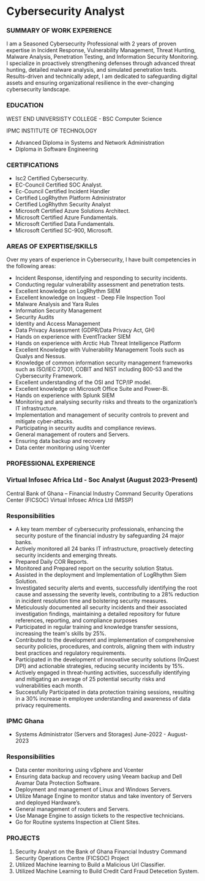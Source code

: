 # Cybersecurity Analyst

###  SUMMARY OF WORK EXPERIENCE
I am a Seasoned Cybersecurity Professional with 2 years of proven expertise in Incident Response, Vulnerability Management, 
Threat Hunting, Malware Analysis, Penetration Testing, and Information Security Monitoring.
I specialize in proactively strengthening defenses through advanced threat hunting, detailed malware analysis, 
and simulated penetration tests. Results-driven and technically adept, 
I am dedicated to safeguarding digital assets and ensuring organizational resilience in the ever-changing cybersecurity landscape.

###  EDUCATION
WEST END UNIVERSISTY COLLEGE - BSC Computer Science

IPMC INSTITUTE OF TECHNOLOGY
- Advanced Diploma in Systems and Network Administration
- Diploma in Software Engineering

###  CERTIFICATIONS
- Isc2 Certified Cybersecurity.
- EC-Council Certified SOC Analyst.
- Ec-Council Certified Incident Handler
- Certified LogRhythm Platform Administrator
- Certified LogRhythm Security Analyst
- Microsoft Certified Azure Solutions Architect.
- Microsoft Certified Azure Fundamentals.
- Microsoft Certified Data Fundamentals.
- Microsoft Certified SC-900, Microsoft.


### AREAS OF EXPERTISE/SKILLS
Over my years of experience in Cybersecurity, I have built competencies in the following areas:
- Incident Response, identifying and responding to security incidents.
- Conducting regular vulnerability assessment and penetration tests.
- Excellent knowledge on LogRhythm SIEM
- Excellent knowledge on Inquest - Deep File Inspection Tool
- Malware Analysis and Yara Rules
- Information Security Management
-	Security Audits
-	Identity and Access Management
-	Data Privacy Assessment (GDPR/Data Privacy Act, GH)
- Hands on experience with EventTracker SIEM
- Hands on experience with Arctic Hub Threat Intelligence Platform
- Excellent Knowledge with Vulnerability Management Tools such as Qualys and Nessus.
- Knowledge of common information security management frameworks such as ISO/IEC
27001, COBIT and NIST including 800-53 and the Cybersecurity Framework.
- Excellent understanding of the OSI and TCP/IP model.
- Excellent knowledge on Microsoft Office Suite and Power-Bi.
- Hands on experience with Splunk SIEM
- Monitoring and analysing security risks and threats to the organization’s IT infrastructure.
- Implementation and management of security controls to prevent and mitigate cyber-attacks.
- Participating in security audits and compliance reviews.
- General management of routers and Servers.
- Ensuring data backup and recovery
- Data center monitoring using Vcenter

### PROFESSIONAL EXPERIENCE
### Virtual Infosec Africa Ltd  - Soc Analyst (August 2023-Present)

  Central Bank of Ghana – Financial Industry Command Security Operations Center (FICSOC) Virtual Infosec Africa Ltd (MSSP)

### Responsibilities
- A key team member of cybersecurity professionals, enhancing the security posture of the financial industry by safeguarding 24 major banks.
- Actively monitored all 24 banks IT infrastructure, proactively detecting security incidents and emerging threats.
-	Prepared Daily COR Reports.
-	Monitored and Prepared report on the security solution Status.
-	Assisted in the deployment and Implementation of LogRhythm Siem Solution.
-	Investigated security alerts and events, successfully identifying the root cause and assessing the severity levels, contributing to a 28% reduction in incident resolution time and bolstering security measures.
-	Meticulously documented all security incidents and their associated investigation findings, maintaining a detailed repository for future references, reporting, and compliance purposes
-	Participated in regular training and knowledge transfer sessions, increasing the team's skills by 25%.
-	Contributed to the development and implementation of comprehensive security policies, procedures, and controls, aligning them with industry best practices and regulatory requirements.
-	Participated in the development of innovative security solutions (InQuest DPI) and actionable strategies, reducing security incidents by 15%.
-	Actively engaged in threat-hunting activities, successfully identifying and mitigating an average of 25 potential security risks and vulnerabilities each month.
-	Successfully Participated in data protection training sessions, resulting in a 30% increase in employee understanding and awareness of data privacy requirements.


### IPMC Ghana
- Systems Administrator (Servers and Storages) June-2022 - August-2023

### Responsibilities
- Data center monitoring using vSphere and Vcenter
- Ensuring data backup and recovery using Veeam backup and Dell Avamar Data Protection
Software.
- Deployment and management of Linux and Windows Servers.
- Utilize Manage Engine to monitor status and take inventory of Servers and deployed
Hardware’s.
- General management of routers and Servers.
- Use Manage Engine to assign tickets to the respective technicians.
- Go for Routine systems Inspection at Client Sites.

### PROJECTS
1. Security Analyst on the Bank of Ghana  Financial Industry Command Security Operations Centre (FICSOC) Project 
2. Utilized Machine learning to Build a Malicious Url Classifier.
3. Utilized Machine Learning to Build Credit Card Fraud Detecetion System.
